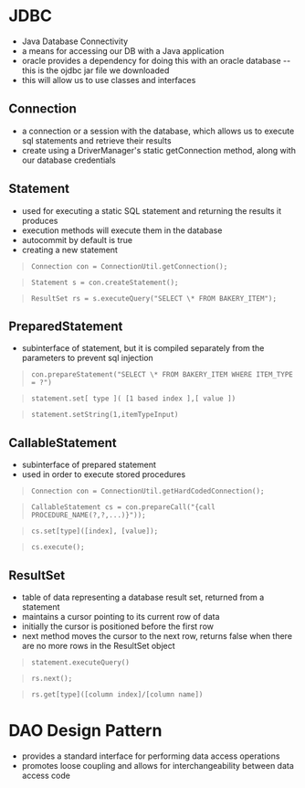 # JDBC

- Java Database Connectivity
- a means for accessing our DB with a Java application
- oracle provides a dependency for doing this with an oracle database -- this is the ojdbc jar file we downloaded
- this will allow us to use classes and interfaces

## Connection

- a connection or a session with the database, which allows us to execute sql statements and retrieve their results
- create using a DriverManager's static getConnection method, along with our database credentials

## Statement

- used for executing a static SQL statement and returning the results it produces
- execution methods will execute them in the database
- autocommit by default is true
- creating a new statement

> `Connection con = ConnectionUtil.getConnection();`

> `Statement s = con.createStatement();`

> `ResultSet rs = s.executeQuery("SELECT \* FROM BAKERY_ITEM");`

## PreparedStatement

- subinterface of statement, but it is compiled separately from the parameters to prevent sql injection

> `con.prepareStatement("SELECT \* FROM BAKERY_ITEM WHERE ITEM_TYPE = ?")`

> `statement.set[ type ]( [1 based index ],[ value ])`

> `statement.setString(1,itemTypeInput)`

## CallableStatement

- subinterface of prepared statement
- used in order to execute stored procedures

> `Connection con = ConnectionUtil.getHardCodedConnection();`

> `CallableStatement cs = con.prepareCall("{call PROCEDURE_NAME(?,?,...)}"));`

> `cs.set[type]([index], [value]);`

> `cs.execute();`

## ResultSet

- table of data representing a database result set, returned from a statement
- maintains a cursor pointing to its current row of data
- initially the cursor is positioned before the first row
- next method moves the cursor to the next row, returns false when there are no more rows in the ResultSet object

> `statement.executeQuery()`

> `rs.next();`

> `rs.get[type]([column index]/[column name])`

# DAO Design Pattern

- provides a standard interface for performing data access operations
- promotes loose coupling and allows for interchangeability between data access code
